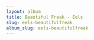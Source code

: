 ```yaml
---
layout: album
title: Beautiful Freak - Eels
slug: eels-beautifulfreak
album_slug: eels-beautifulfreak
---
```


